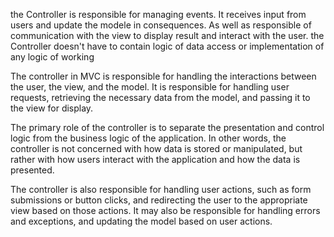 the Controller is responsible for managing events. It receives input from users and update the modele in consequences. As well as responsible of communication with the view to display result and interact with the user. the Controller doesn't have to contain logic of data access or implementation of any logic of working


The controller in MVC is responsible for handling the interactions between the user, the view, and the model. It is responsible for handling user requests, retrieving the necessary data from the model, and passing it to the view for display.

The primary role of the controller is to separate the presentation and control logic from the business logic of the application. In other words, the controller is not concerned with how data is stored or manipulated, but rather with how users interact with the application and how the data is presented.

The controller is also responsible for handling user actions, such as form submissions or button clicks, and redirecting the user to the appropriate view based on those actions. It may also be responsible for handling errors and exceptions, and updating the model based on user actions.

